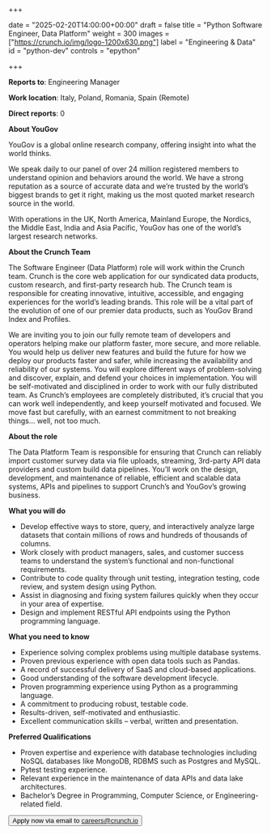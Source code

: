 +++

date = "2025-02-20T14:00:00+00:00"
draft = false
title = "Python Software Engineer, Data Platform"
weight = 300
images = ["https://crunch.io/img/logo-1200x630.png"]
label = "Engineering & Data"
id = "python-dev"
controls = "epython"

+++

**Reports to**: Engineering Manager

**Work location**: Italy, Poland, Romania, Spain (Remote)

**Direct reports**: 0

**About YouGov**

YouGov is a global online research company, offering insight into what the world thinks.

We speak daily to our panel of over 24 million registered members to understand opinion and behaviors around the world. We have a strong reputation as a source of accurate data and we’re trusted by the world’s biggest brands to get it right, making us the most quoted market research source in the world.

With operations in the UK, North America, Mainland Europe, the Nordics, the Middle East, India and Asia Pacific, YouGov has one of the world’s largest research networks.

**About the Crunch Team**

The Software Engineer (Data Platform) role will work within the Crunch team. Crunch is the core web application for our syndicated data products, custom research, and first-party research hub. The Crunch team is responsible for creating innovative, intuitive, accessible, and engaging experiences for the world’s leading brands. This role will be a vital part of the evolution of one of our premier data products, such as YouGov Brand Index and Profiles.

We are inviting you to join our fully remote team of developers and operators helping make our platform faster, more secure, and more reliable. You would help us deliver new features and build the future for how we deploy our products faster and safer, while increasing the availability and reliability of our systems. You will explore different ways of problem-solving and discover, explain, and defend your choices in implementation. You will be self-motivated and disciplined in order to work with our fully distributed team. As Crunch’s employees are completely distributed, it’s crucial that you can work well independently, and keep yourself motivated and focused. We move fast but carefully, with an earnest commitment to not breaking things… well, not too much.

**About the role**

The Data Platform Team is responsible for ensuring that Crunch can reliably import customer survey data via file uploads, streaming, 3rd-party API data providers and custom build data pipelines. You’ll work on the design, development, and maintenance of reliable, efficient and scalable data systems, APIs and pipelines to support Crunch’s and YouGov’s growing business.

**What you will do**

- Develop effective ways to store, query, and interactively analyze large datasets that contain millions of rows and hundreds of thousands of columns.
- Work closely with product managers, sales, and customer success teams to understand the system’s functional and non-functional requirements.
- Contribute to code quality through unit testing, integration testing, code review, and system design using Python.
- Assist in diagnosing and fixing system failures quickly when they occur in your area of expertise.
- Design and implement RESTful API endpoints using the Python programming language.

**What you need to know**

- Experience solving complex problems using multiple database systems.
- Proven previous experience with open data tools such as Pandas.
- A record of successful delivery of SaaS and cloud-based applications.
- Good understanding of the software development lifecycle.
- Proven programming experience using Python as a programming language.
- A commitment to producing robust, testable code.
- Results-driven, self-motivated and enthusiastic.
- Excellent communication skills – verbal, written and presentation.

**Preferred Qualifications**

- Proven expertise and experience with database technologies including NoSQL databases like MongoDB, RDBMS such as Postgres and MySQL.
- Pytest testing experience.
- Relevant experience in the maintenance of data APIs and data lake architectures.
- Bachelor’s Degree in Programming, Computer Science, or Engineering-related field.

[//]: # (<button class="btn btn-success" onclick="location.href='https://jobs.smartrecruiters.com/oneclick-ui/company/YouGov1/publication/500ebd66-7004-4592-9c7d-24bbaa1f9258?dcr_id=DCRA1';">Apply now</button>)
<button class="btn btn-success" onclick="location.href='mailto:careers@crunch.io';">Apply now via email to careers@crunch.io</button>
